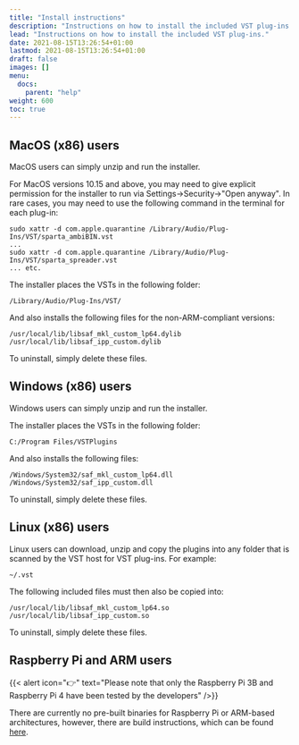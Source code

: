 ```yaml
---
title: "Install instructions"
description: "Instructions on how to install the included VST plug-ins."
lead: "Instructions on how to install the included VST plug-ins."
date: 2021-08-15T13:26:54+01:00
lastmod: 2021-08-15T13:26:54+01:00
draft: false
images: []
menu:
  docs:
    parent: "help"
weight: 600
toc: true
---
```


## MacOS (x86) users

MacOS users can simply unzip and run the installer. 

For MacOS versions 10.15 and above, you may need to give explicit permission for the installer to run via Settings->Security->"Open anyway". In rare cases, you may need to use the following command in the terminal for each plug-in:

```
sudo xattr -d com.apple.quarantine /Library/Audio/Plug-Ins/VST/sparta_ambiBIN.vst
...
sudo xattr -d com.apple.quarantine /Library/Audio/Plug-Ins/VST/sparta_spreader.vst
... etc.
```

The installer places the VSTs in the following folder:
```
/Library/Audio/Plug-Ins/VST/
```
And also installs the following files for the non-ARM-compliant versions:
```
/usr/local/lib/libsaf_mkl_custom_lp64.dylib
/usr/local/lib/libsaf_ipp_custom.dylib
```

To uninstall, simply delete these files.


## Windows (x86) users

Windows users can simply unzip and run the installer. 

The installer places the VSTs in the following folder:
```
C:/Program Files/VSTPlugins
```
And also installs the following files:
```
/Windows/System32/saf_mkl_custom_lp64.dll
/Windows/System32/saf_ipp_custom.dll
```
To uninstall, simply delete these files.

## Linux (x86) users

Linux users can download, unzip and copy the plugins into any folder that is scanned by the VST host for VST plug-ins. For example:
```
~/.vst
```
The following included files must then also be copied into:
```
/usr/local/lib/libsaf_mkl_custom_lp64.so
/usr/local/lib/libsaf_ipp_custom.so
```
To uninstall, simply delete these files.


## Raspberry Pi and ARM users

{{< alert icon="👉" text="Please note that only the Raspberry Pi 3B and Raspberry Pi 4 have been tested by the developers" />}}

There are currently no pre-built binaries for Raspberry Pi or ARM-based architectures, however, there are build instructions, which can be found [here](https://github.com/leomccormack/SPARTA/blob/master/docs/RaspberryPi_instructions.md).
